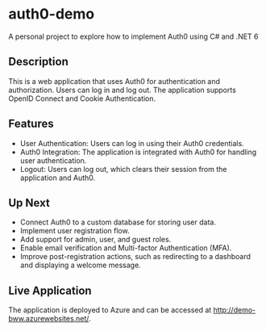 # auth0-demo
A personal project to explore how to implement Auth0 using C# and .NET 6

## Description

This is a web application that uses Auth0 for authentication and authorization. Users can log in and log out. The application supports OpenID Connect and Cookie Authentication.

## Features

- User Authentication: Users can log in using their Auth0 credentials.
- Auth0 Integration: The application is integrated with Auth0 for handling user authentication.
- Logout: Users can log out, which clears their session from the application and Auth0.

## Up Next

- Connect Auth0 to a custom database for storing user data.
- Implement user registration flow.
- Add support for admin, user, and guest roles.
- Enable email verification and Multi-factor Authentication (MFA).
- Improve post-registration actions, such as redirecting to a dashboard and displaying a welcome message.

## Live Application

The application is deployed to Azure and can be accessed at http://demo-bww.azurewebsites.net/.
